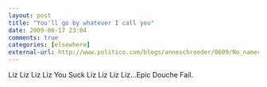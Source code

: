 ```yaml
---
layout: post  
title: "You'll go by whatever I call you"  
date: 2009-06-17 23:04  
comments: true  
categories: [elsewhere]
external-url: http://www.politico.com/blogs/anneschroeder/0609/No_namecalling.html
---
```


Liz Liz Liz Liz You Suck Liz Liz Liz Liz...Epic Douche Fail.
